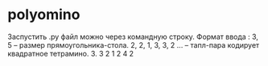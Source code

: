 # polyomino
Заспустить .py файл можно через командную строку. 
Формат ввода : 
3, 5 – размер прямоугольника-стола.
2, 2, 1, 3, 3, 2 ... –  тапл-пара кодирует квадратное тетрамино.
3.  3 2 1 2 4 2
